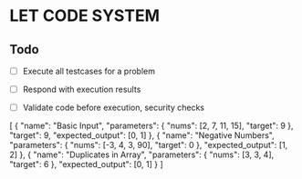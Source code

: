 # LET CODE SYSTEM

## Todo

- [ ] Execute all testcases for a problem
- [ ] Respond with execution results 
- [ ] Validate code before execution, security checks



[
    {
        "name": "Basic Input",
        "parameters": {
            "nums": [2, 7, 11, 15],
            "target": 9
        },
        "target": 9,
        "expected_output": [0, 1]
    },
    {
        "name": "Negative Numbers",
        "parameters": {
            "nums": [-3, 4, 3, 90],
            "target": 0
        },
        "expected_output": [1, 2]
    },
    {
        "name": "Duplicates in Array",
        "parameters": {
            "nums": [3, 3, 4],
            "target": 6
        },
        "expected_output": [0, 1]
    }
]